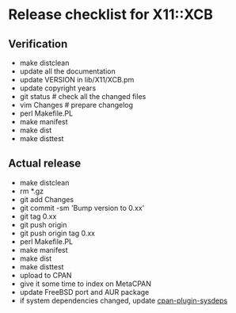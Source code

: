 # Release checklist for X11::XCB

## Verification

- make distclean
- update all the documentation
- update VERSION in lib/X11/XCB.pm
- update copyright years
- git status            # check all the changed files
- vim Changes           # prepare changelog
- perl Makefile.PL
- make manifest
- make dist
- make disttest

## Actual release

- make distclean
- rm \*.gz
- git add Changes
- git commit -sm 'Bump version to 0.xx'
- git tag 0.xx
- git push origin
- git push origin tag 0.xx
- perl Makefile.PL
- make manifest
- make dist
- make disttest
- upload to CPAN
- give it some time to index on MetaCPAN
- update FreeBSD port and AUR package
- if system dependencies changed, update [cpan-plugin-sysdeps](https://github.com/eserte/cpan-plugin-sysdeps)
